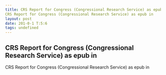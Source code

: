 ```yaml
---
title: CRS Report for Congress (Congressional Research Service) as epub inCRS Report for Congress (Congressional Research Service) as epub in
layout: post
date: 201-0-1 T:5:6
tags: undefined
---
```

## CRS Report for Congress (Congressional Research Service) as epub inCRS Report for Congress (Congressional Research Service) as epub in

